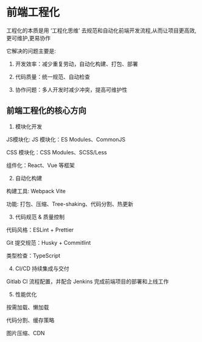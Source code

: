 # 前端工程化

工程化的本质是用 ‘工程化思维’ 去规范和自动化前端开发流程,从而让项目更高效,更可维护,更易协作 

它解决的问题主要是:

1. 开发效率：减少重复劳动，自动化构建、打包、部署

2. 代码质量：统一规范、自动检查

3. 协作问题：多人开发时减少冲突，提高可维护性

## 前端工程化的核心方向

1. 模块化开发

JS模块化: JS 模块化：ES Modules、CommonJS

CSS 模块化：CSS Modules、SCSS/Less

组件化：React、Vue 等框架

2. 自动化构建

构建工具: Webpack Vite

功能: 打包、压缩、Tree-shaking、代码分割、热更新

3. 代码规范 & 质量控制

代码风格：ESLint + Prettier

Git 提交规范：Husky + Commitlint

类型检查：TypeScript

4. CI/CD 持续集成与交付

Gitlab Cl 流程配置，并配合 Jenkins 完成前端项目的部署和上线工作

5. 性能优化

按需加载、懒加载

代码分割、缓存策略

图片压缩、CDN